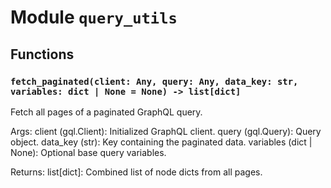# Module `query_utils`

## Functions

### `fetch_paginated(client: Any, query: Any, data_key: str, variables: dict | None = None) -> list[dict]`

Fetch all pages of a paginated GraphQL query.

Args:
    client (gql.Client): Initialized GraphQL client.
    query (gql.Query): Query object.
    data_key (str): Key containing the paginated data.
    variables (dict | None): Optional base query variables.

Returns:
    list[dict]: Combined list of node dicts from all pages.
